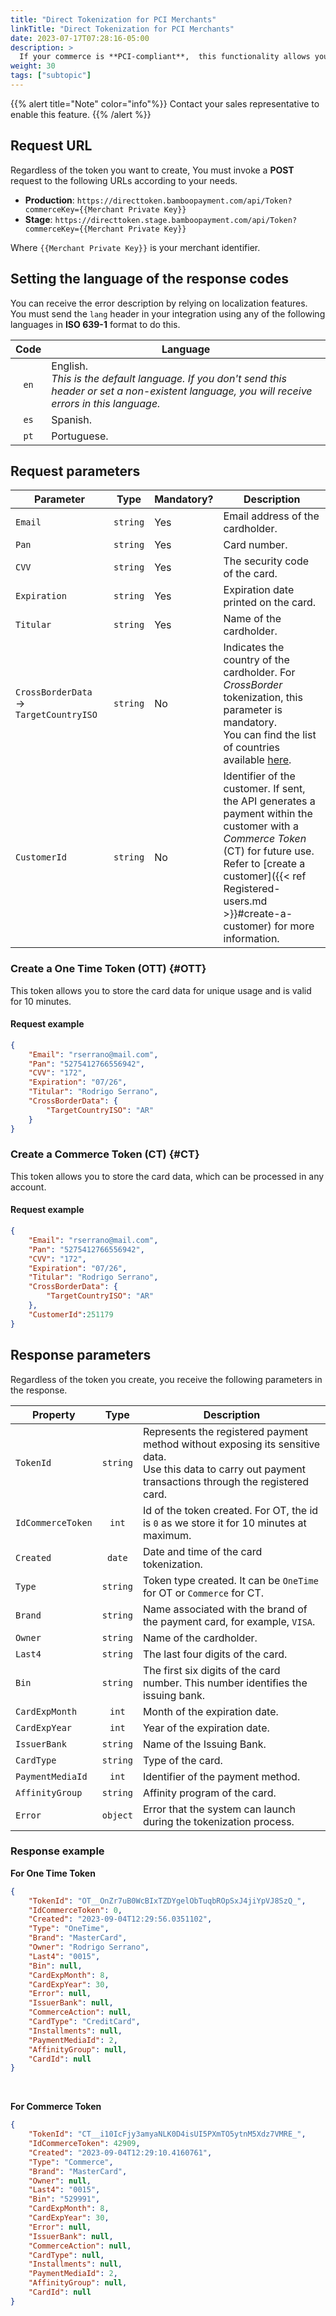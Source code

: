 ```yaml
---
title: "Direct Tokenization for PCI Merchants"
linkTitle: "Direct Tokenization for PCI Merchants"
date: 2023-07-17T07:28:16-05:00
description: >
  If your commerce is **PCI-compliant**,  this functionality allows you to create the tokens for the cards used in your Web through API, so you don't need to invoke the [Checkout Form]({{< ref "Checkout-Form.md" >}}). 
weight: 30
tags: ["subtopic"]
---
```


{{% alert title="Note" color="info"%}}
Contact your sales representative to enable this feature.
{{% /alert %}}

## Request URL
Regardless of the token you want to create, You must invoke a **POST** request to the following URLs according to your needs.

* **Production**: `https://directtoken.bamboopayment.com/api/Token?commerceKey={{Merchant Private Key}}`
* **Stage**: `https://directtoken.stage.bamboopayment.com/api/Token?commerceKey={{Merchant Private Key}}`

Where `{{Merchant Private Key}}` is your merchant identifier.

## Setting the language of the response codes
You can receive the error description by relying on localization features. You must send the `lang` header in your integration using any of the following languages in **ISO 639-1** format to do this.

<div id="shortTable"></div>

| Code | Language |
|:-:|---|
| `en` | English.<br>_This is the default language. If you don't send this header or set a non-existent language, you will receive errors in this language._ |
| `es` | Spanish. |
| `pt` | Portuguese. |

## Request parameters

| Parameter | Type | Mandatory? | Description |
|---|---|---|---|
| `Email` | `string` | Yes | Email address of the cardholder. |
| `Pan` | `string` | Yes | Card number. |
| `CVV` | `string` | Yes | The security code of the card. |
| `Expiration` | `string` | Yes | Expiration date printed on the card. |
| `Titular` | `string` | Yes | Name of the cardholder. | 
| `CrossBorderData` → `TargetCountryISO` | `string` | No | Indicates the country of the cardholder. For _CrossBorder_ tokenization, this parameter is mandatory.<br>You can find the list of countries available [here](/en/docs/payment-methods.html#countries-table-iso-3166-1). |
| `CustomerId` | `string` | No | Identifier of the customer. If sent, the API generates a payment within the customer with a _Commerce Token_ (CT) for future use.<br>Refer to [create a customer]({{< ref Registered-users.md >}}#create-a-customer) for more information. | 

### Create a One Time Token (OTT) {#OTT}
This token allows you to store the card data for unique usage and is valid for 10 minutes. 

#### Request example
```json
{
    "Email": "rserrano@mail.com",
    "Pan": "5275412766556942",
    "CVV": "172",
    "Expiration": "07/26",
    "Titular": "Rodrigo Serrano",
    "CrossBorderData": {
        "TargetCountryISO": "AR"
    }
}
```


### Create a Commerce Token (CT) {#CT}
This token allows you to store the card data, which can be processed in any account.

#### Request example
```json
{
    "Email": "rserrano@mail.com",
    "Pan": "5275412766556942",
    "CVV": "172",
    "Expiration": "07/26",
    "Titular": "Rodrigo Serrano",
    "CrossBorderData": {
        "TargetCountryISO": "AR"
    },
    "CustomerId":251179
}
```

## Response parameters
Regardless of the token you create, you receive the following parameters in the response.

| Property | Type | Description |
|---|:-:|---|
| `TokenId` | `string` | Represents the registered payment method without exposing its sensitive data.<br>Use this data to carry out payment transactions through the registered card. |
| `IdCommerceToken` | `int` | Id of the token created. For OT, the id is `0` as we store it for 10 minutes at maximum. |
| `Created`| `date` | Date and time of the card tokenization.  |
| `Type` | `string` | Token type created. It can be `OneTime` for OT or `Commerce` for CT. |
| `Brand` | `string` | Name associated with the brand of the payment card, for example, `VISA`. | 
| `Owner` | `string` | Name of the cardholder. | 
| `Last4` | `string` | The last four digits of the card. | 
| `Bin` | `string` | The first six digits of the card number. This number identifies the issuing bank. | 
| `CardExpMonth` | `int` | Month of the expiration date. |
| `CardExpYear` | `int` | Year of the expiration date. |
| `IssuerBank` | `string` | Name of the Issuing Bank. |
| `CardType` | `string` | Type of the card. |
| `PaymentMediaId` | `int` | Identifier of the payment method. |
| `AffinityGroup` | `string` | Affinity program of the card. |
| `Error` | `object` | Error that the system can launch during the tokenization process. |

### Response example

**For One Time Token**

```json
{
    "TokenId": "OT__OnZr7uB0WcBIxTZDYgelObTuqbROpSxJ4jiYpVJ8SzQ_",
    "IdCommerceToken": 0,
    "Created": "2023-09-04T12:29:56.0351102",
    "Type": "OneTime",
    "Brand": "MasterCard",
    "Owner": "Rodrigo Serrano",
    "Last4": "0015",
    "Bin": null,
    "CardExpMonth": 8,
    "CardExpYear": 30,
    "Error": null,
    "IssuerBank": null,
    "CommerceAction": null,
    "CardType": "CreditCard",
    "Installments": null,
    "PaymentMediaId": 2,
    "AffinityGroup": null,
    "CardId": null
}
```
<br>

**For Commerce Token**

```json
{
    "TokenId": "CT__i10IcFjy3amyaNLK0D4isUI5PXmTO5ytnM5Xdz7VMRE_",
    "IdCommerceToken": 42909,
    "Created": "2023-09-04T12:29:10.4160761",
    "Type": "Commerce",
    "Brand": "MasterCard",
    "Owner": null,
    "Last4": "0015",
    "Bin": "529991",
    "CardExpMonth": 8,
    "CardExpYear": 30,
    "Error": null,
    "IssuerBank": null,
    "CommerceAction": null,
    "CardType": null,
    "Installments": null,
    "PaymentMediaId": 2,
    "AffinityGroup": null,
    "CardId": null
}
```
